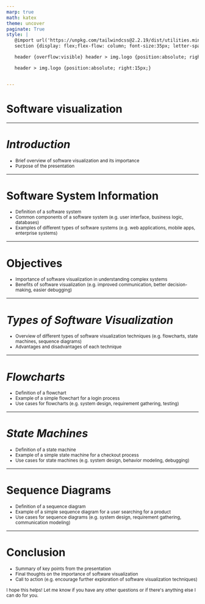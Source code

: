```yaml
---
marp: true
math: katex
theme: uncover
paginate: True
style: |
   @import url('https://unpkg.com/tailwindcss@2.2.19/dist/utilities.min.css');
   section {display: flex;flex-flow: column; font-size:35px; letter-spacing:1.4px;}

   header {overflow:visible} header > img.logo {position:absolute; right:15px;}

   header > img.logo {position:absolute; right:15px;}


---
```

<!-- backgroundColor: #918080 -->
<!-- _class: lead -->

 # Software visualization

---
<style scoped>p,li {font-size:0.92em}</style>

 # _Introduction_

- Brief overview of software visualization and its importance
- Purpose of the presentation

---
<style scoped>p,li {font-size:0.88em}</style>

 # **Software System Information**
- Definition of a software system
- Common components of a software system (e.g. user interface, business logic, databases)
- Examples of different types of software systems (e.g. web applications, mobile apps, enterprise systems)


---
<style scoped>p,li {font-size:0.92em}</style>

 # Objectives
- Importance of software visualization in understanding complex systems
- Benefits of software visualization (e.g. improved communication, better decision-making, easier debugging)


---
<style scoped>p,li {font-size:0.92em}</style>

 # _Types of Software Visualization_

- Overview of different types of software visualization techniques (e.g. flowcharts, state machines, sequence diagrams)
- Advantages and disadvantages of each technique

---
<style scoped>p,li {font-size:0.88em}</style>

 # _Flowcharts_
- Definition of a flowchart
- Example of a simple flowchart for a login process
- Use cases for flowcharts (e.g. system design, requirement gathering, testing)


---
<style scoped>p,li {font-size:0.88em}</style>

 # _State Machines_

- Definition of a state machine
- Example of a simple state machine for a checkout process
- Use cases for state machines (e.g. system design, behavior modeling, debugging)

---
<style scoped>p,li {font-size:0.88em}</style>

 # Sequence Diagrams
- Definition of a sequence diagram
- Example of a simple sequence diagram for a user searching for a product
- Use cases for sequence diagrams (e.g. system design, requirement gathering, communication modeling)


---
<style scoped>p,li {font-size:0.84em}</style>

 # Conclusion

- Summary of key points from the presentation
- Final thoughts on the importance of software visualization
- Call to action (e.g. encourage further exploration of software visualization techniques)

I hope this helps! Let me know if you have any other questions or if there's anything else I can do for you.